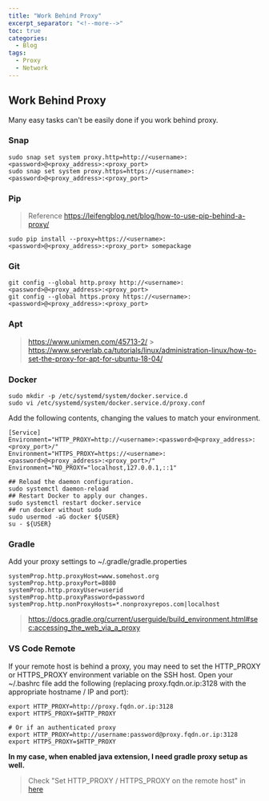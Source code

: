 ```yaml
---
title: "Work Behind Proxy"
excerpt_separator: "<!--more-->"
toc: true
categories:
  - Blog
tags:
  - Proxy
  - Network
---
```


## Work Behind Proxy

Many easy tasks can't be easily done if you work behind proxy.

### Snap

```
sudo snap set system proxy.http=http://<username>:<password>@<proxy_address>:<proxy_port>
sudo snap set system proxy.https=https://<username>:<password>@<proxy_address>:<proxy_port>
```

### Pip

> Reference https://leifengblog.net/blog/how-to-use-pip-behind-a-proxy/

```
sudo pip install --proxy=https://<username>:<password>@<proxy_address>:<proxy_port> somepackage
```

### Git

```
git config --global http.proxy http://<username>:<password>@<proxy_address>:<proxy_port>
git config --global https.proxy https://<username>:<password>@<proxy_address>:<proxy_port>
```

### Apt

> https://www.unixmen.com/45713-2/ > https://www.serverlab.ca/tutorials/linux/administration-linux/how-to-set-the-proxy-for-apt-for-ubuntu-18-04/

### Docker

```
sudo mkdir -p /etc/systemd/system/docker.service.d
sudo vi /etc/systemd/system/docker.service.d/proxy.conf
```

Add the following contents, changing the values to match your environment.

```
[Service]
Environment="HTTP_PROXY=http://<username>:<password>@<proxy_address>:<proxy_port>/"
Environment="HTTPS_PROXY=https://<username>:<password>@<proxy_address>:<proxy_port>/"
Environment="NO_PROXY="localhost,127.0.0.1,::1"
```

```
## Reload the daemon configuration.
sudo systemctl daemon-reload
## Restart Docker to apply our changes.
sudo systemctl restart docker.service
## run docker without sudo
sudo usermod -aG docker ${USER}
su - ${USER}
```

### Gradle

Add your proxy settings to ~/.gradle/gradle.properties

```
systemProp.http.proxyHost=www.somehost.org
systemProp.http.proxyPort=8080
systemProp.http.proxyUser=userid
systemProp.http.proxyPassword=password
systemProp.http.nonProxyHosts=*.nonproxyrepos.com|localhost
```

> https://docs.gradle.org/current/userguide/build_environment.html#sec:accessing_the_web_via_a_proxy

### VS Code Remote

If your remote host is behind a proxy, you may need to set the HTTP_PROXY or HTTPS_PROXY environment variable on the SSH host. Open your ~/.bashrc file add the following (replacing proxy.fqdn.or.ip:3128 with the appropriate hostname / IP and port):

```
export HTTP_PROXY=http://proxy.fqdn.or.ip:3128
export HTTPS_PROXY=$HTTP_PROXY

# Or if an authenticated proxy
export HTTP_PROXY=http://username:password@proxy.fqdn.or.ip:3128
export HTTPS_PROXY=$HTTP_PROXY
```

**In my case, when enabled java extension, I need gradle proxy setup as well.**

> Check "Set HTTP_PROXY / HTTPS_PROXY on the remote host" in [here](https://www.serverlab.ca/tutorials/containers/docker/how-to-set-the-proxy-for-docker-on-ubuntu/)
